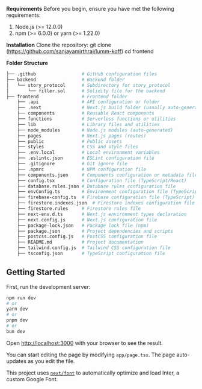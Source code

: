 **Requirements**
Before you begin, ensure you have met the following requirements:
1) Node.js (>= 12.0.0)
2) npm (>= 6.0.0) or yarn (>= 1.22.0)

**Installation**
Clone the repository:
git clone (https://github.com/sanjayamirthraj/lumm-koff)
cd frontend

**Folder Structure**
```bash
├── .github                 # GitHub configuration files
├── backend                 # Backend folder
│   └── story_protocol      # Subdirectory for story_protocol
│       └── filler.sol      # Solidity file for the backend
├── frontend                # Frontend folder
    ├── .api                # API configuration or folder
    ├── .next               # Next.js build folder (usually auto-generated)
    ├── components          # Reusable React components
    ├── functions           # Serverless functions or utilities
    ├── lib                 # Library files and utilities
    ├── node_modules        # Node.js modules (auto-generated)
    ├── pages               # Next.js pages (routes)
    ├── public              # Public assets
    ├── styles              # CSS and style files
    ├── .env.local          # Local environment variables
    ├── .eslintc.json       # ESLint configuration file
    ├── .gitignore          # Git ignore file
    ├── .npmrc              # NPM configuration file
    ├── components.json     # Components configuration or metadata file
    ├── config.tsx          # Configuration file (TypeScript/React)
    ├── database.rules.json # Database rules configuration file
    ├── envConfig.ts        # Environment configuration file (TypeScript)
    ├── firebase-config.ts  # Firebase configuration file (TypeScript)
    ├── firestore.indexes.json  # Firestore indexes configuration file
    ├── firestore.rules     # Firestore rules file
    ├── next-env.d.ts       # Next.js environment types declaration
    ├── next.config.js      # Next.js configuration file
    ├── package-lock.json   # Package lock file (npm)
    ├── package.json        # Project dependencies and scripts
    ├── postcss.config.js   # PostCSS configuration file
    ├── README.md           # Project documentation
    ├── tailwind.config.js  # Tailwind CSS configuration file
    ├── tsconfig.json       # TypeScript configuration file
```

## Getting Started

First, run the development server:

```bash
npm run dev
# or
yarn dev
# or
pnpm dev
# or
bun dev
```

Open [http://localhost:3000](http://localhost:3000) with your browser to see the result.

You can start editing the page by modifying `app/page.tsx`. The page auto-updates as you edit the file.

This project uses [`next/font`](https://nextjs.org/docs/basic-features/font-optimization) to automatically optimize and load Inter, a custom Google Font.
